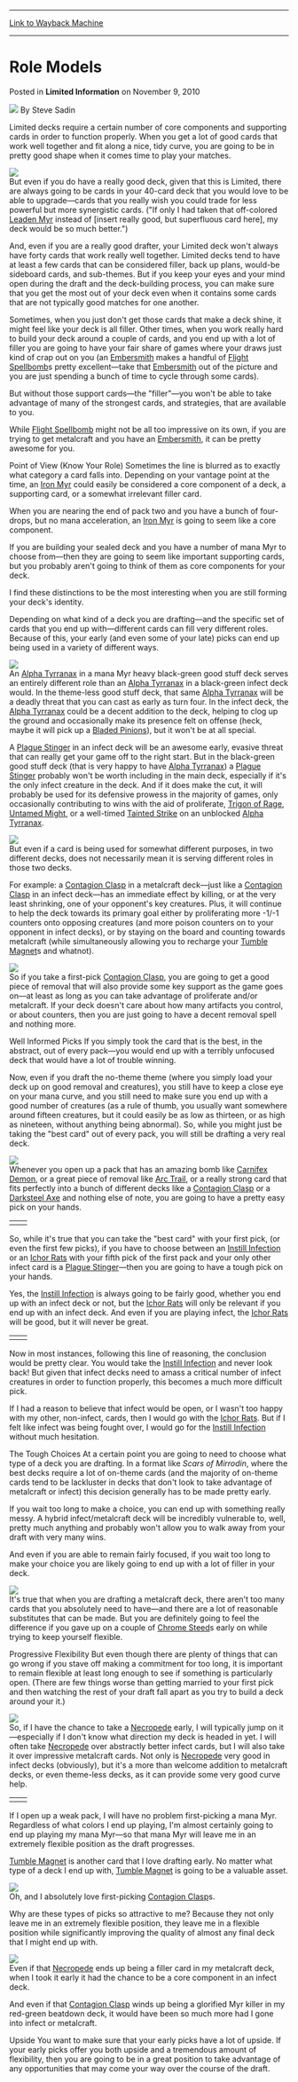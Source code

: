 
---
[Link to Wayback Machine](https://web.archive.org/web/20220706071709/https://magic.wizards.com/en/articles/archive/limited-information/role-models-2010-11-08)

[_metadata_:author]:- "Steve Sadin"
[_metadata_:description]:- "Limited decks require a certain number of core components and supporting cards in order to function properly. When you get a lot of good cards that work well together and fit along a nice, tidy curve, you are going to be in pretty good shape when it comes time to play your matches.But even if you do have a really good deck, given that this is Limited, there are always going to"
[_metadata_:generator]:- "Drupal 7 (http://drupal.org)"
[_metadata_:node]:- "191121"
[_metadata_:path_date]:- "2010-11-08"
[_metadata_:publish_date]:- "2010-11-09"
[_metadata_:source]:- "div-main-content"
[_metadata_:title]:- "Role Models"
[_metadata_:wayback_capture_timestamp]:- "2022-07-06 07:17:09"
[_metadata_:wayback_raw_url]:- "https://web.archive.org/web/20220706071709id_/https://magic.wizards.com/en/articles/archive/limited-information/role-models-2010-11-08"
[_metadata_:wayback_url]:- "https://magic.wizards.com/en/articles/archive/limited-information/role-models-2010-11-08"
---


Role Models
===========



 Posted in **Limited Information**
 on November 9, 2010 






![](https://media.magic.wizards.com/styles/auth_small/public/images/person/authorpic_SteveSadin.jpg)
By Steve Sadin











Limited decks require a certain number of core components and supporting cards in order to function properly. When you get a lot of good cards that work well together and fit along a nice, tidy curve, you are going to be in pretty good shape when it comes time to play your matches.

![](https://media.wizards.com/images/magic/daily/li/li116_embersmith.jpg)  
But even if you do have a really good deck, given that this is Limited, there are always going to be cards in your 40-card deck that you would love to be able to upgrade—cards that you really wish you could trade for less powerful but more synergistic cards. ("If only I had taken that off-colored [Leaden Myr](https://gatherer.wizards.com/Pages/Card/Details.aspx?name=Leaden+Myr) instead of [insert really good, but superfluous card here], my deck would be so much better.")

And, even if you are a really good drafter, your Limited deck won't always have forty cards that work really well together. Limited decks tend to have at least a few cards that can be considered filler, back up plans, would-be sideboard cards, and sub-themes. But if you keep your eyes and your mind open during the draft and the deck-building process, you can make sure that you get the most out of your deck even when it contains some cards that are not typically good matches for one another.

Sometimes, when you just don't get those cards that make a deck shine, it might feel like your deck is all filler. Other times, when you work really hard to build your deck around a couple of cards, and you end up with a lot of filler you are going to have your fair share of games where your draws just kind of crap out on you (an [Embersmith](https://gatherer.wizards.com/Pages/Card/Details.aspx?name=Embersmith) makes a handful of [Flight Spellbomb](https://gatherer.wizards.com/Pages/Card/Details.aspx?name=Flight+Spellbomb)s pretty excellent—take that [Embersmith](https://gatherer.wizards.com/Pages/Card/Details.aspx?name=Embersmith) out of the picture and you are just spending a bunch of time to cycle through some cards).

But without those support cards—the "filler"—you won't be able to take advantage of many of the strongest cards, and strategies, that are available to you.

While [Flight Spellbomb](https://gatherer.wizards.com/Pages/Card/Details.aspx?name=Flight+Spellbomb) might not be all too impressive on its own, if you are trying to get metalcraft and you have an [Embersmith](https://gatherer.wizards.com/Pages/Card/Details.aspx?name=Embersmith), it can be pretty awesome for you.

Point of View (Know Your Role)
Sometimes the line is blurred as to exactly what category a card falls into. Depending on your vantage point at the time, an [Iron Myr](https://gatherer.wizards.com/Pages/Card/Details.aspx?name=Iron+Myr) could easily be considered a core component of a deck, a supporting card, or a somewhat irrelevant filler card.

When you are nearing the end of pack two and you have a bunch of four-drops, but no mana acceleration, an [Iron Myr](https://gatherer.wizards.com/Pages/Card/Details.aspx?name=Iron+Myr) is going to seem like a core component.

If you are building your sealed deck and you have a number of mana Myr to choose from—then they are going to seem like important supporting cards, but you probably aren't going to think of them as core components for your deck.

I find these distinctions to be the most interesting when you are still forming your deck's identity.

Depending on what kind of a deck you are drafting—and the specific set of cards that you end up with—different cards can fill very different roles. Because of this, your early (and even some of your late) picks can end up being used in a variety of different ways.

![](https://media.wizards.com/images/magic/daily/li/li116_alpha.jpg)  
An [Alpha Tyrranax](https://gatherer.wizards.com/Pages/Card/Details.aspx?name=Alpha+Tyrranax) in a mana Myr heavy black-green good stuff deck serves an entirely different role than an [Alpha Tyrranax](https://gatherer.wizards.com/Pages/Card/Details.aspx?name=Alpha+Tyrranax) in a black-green infect deck would. In the theme-less good stuff deck, that same [Alpha Tyrranax](https://gatherer.wizards.com/Pages/Card/Details.aspx?name=Alpha+Tyrranax) will be a deadly threat that you can cast as early as turn four. In the infect deck, the [Alpha Tyrranax](https://gatherer.wizards.com/Pages/Card/Details.aspx?name=Alpha+Tyrranax) could be a decent addition to the deck, helping to clog up the ground and occasionally make its presence felt on offense (heck, maybe it will pick up a [Bladed Pinions](https://gatherer.wizards.com/Pages/Card/Details.aspx?name=Bladed+Pinions)), but it won't be at all special.

A [Plague Stinger](https://gatherer.wizards.com/Pages/Card/Details.aspx?name=Plague+Stinger) in an infect deck will be an awesome early, evasive threat that can really get your game off to the right start. But in the black-green good stuff deck (that is very happy to have [Alpha Tyrranax](https://gatherer.wizards.com/Pages/Card/Details.aspx?name=Alpha+Tyrranax)) a [Plague Stinger](https://gatherer.wizards.com/Pages/Card/Details.aspx?name=Plague+Stinger) probably won't be worth including in the main deck, especially if it's the only infect creature in the deck. And if it does make the cut, it will probably be used for its defensive prowess in the majority of games, only occasionally contributing to wins with the aid of proliferate, [Trigon of Rage](https://gatherer.wizards.com/Pages/Card/Details.aspx?name=Trigon+of+Rage), [Untamed Might](https://gatherer.wizards.com/Pages/Card/Details.aspx?name=Untamed+Might), or a well-timed [Tainted Strike](https://gatherer.wizards.com/Pages/Card/Details.aspx?name=Tainted+Strike) on an unblocked [Alpha Tyrranax](https://gatherer.wizards.com/Pages/Card/Details.aspx?name=Alpha+Tyrranax).

![](https://media.wizards.com/images/magic/daily/li/li116_gameState.jpg)  
But even if a card is being used for somewhat different purposes, in two different decks, does not necessarily mean it is serving different roles in those two decks. 

For example: a [Contagion Clasp](https://gatherer.wizards.com/Pages/Card/Details.aspx?name=Contagion+Clasp) in a metalcraft deck—just like a [Contagion Clasp](https://gatherer.wizards.com/Pages/Card/Details.aspx?name=Contagion+Clasp) in an infect deck—has an immediate effect by killing, or at the very least shrinking, one of your opponent's key creatures. Plus, it will continue to help the deck towards its primary goal either by proliferating more -1/-1 counters onto opposing creatures (and more poison counters on to your opponent in infect decks), or by staying on the board and counting towards metalcraft (while simultaneously allowing you to recharge your [Tumble Magnet](https://gatherer.wizards.com/Pages/Card/Details.aspx?name=Tumble+Magnet)s and whatnot).

![](https://media.wizards.com/images/magic/daily/li/li116_clasp.jpg)  
So if you take a first-pick [Contagion Clasp](https://gatherer.wizards.com/Pages/Card/Details.aspx?name=Contagion+Clasp), you are going to get a good piece of removal that will also provide some key support as the game goes on—at least as long as you can take advantage of proliferate and/or metalcraft. If your deck doesn't care about how many artifacts you control, or about counters, then you are just going to have a decent removal spell and nothing more. 

Well Informed Picks
If you simply took the card that is the best, in the abstract, out of every pack—you would end up with a terribly unfocused deck that would have a lot of trouble winning. 

Now, even if you draft the no-theme theme (where you simply load your deck up on good removal and creatures), you still have to keep a close eye on your mana curve, and you still need to make sure you end up with a good number of creatures (as a rule of thumb, you usually want somewhere around fifteen creatures, but it could easily be as low as thirteen, or as high as nineteen, without anything being abnormal). So, while you might just be taking the "best card" out of every pack, you will still be drafting a very real deck.

![](https://media.wizards.com/images/magic/daily/li/li116_arc.jpg)  
Whenever you open up a pack that has an amazing bomb like [Carnifex Demon](https://gatherer.wizards.com/Pages/Card/Details.aspx?name=Carnifex+Demon), or a great piece of removal like [Arc Trail](https://gatherer.wizards.com/Pages/Card/Details.aspx?name=Arc+Trail), or a really strong card that fits perfectly into a bunch of different decks like a [Contagion Clasp](https://gatherer.wizards.com/Pages/Card/Details.aspx?name=Contagion+Clasp) or a [Darksteel Axe](https://gatherer.wizards.com/Pages/Card/Details.aspx?name=Darksteel+Axe) and nothing else of note, you are going to have a pretty easy pick on your hands.



|  |  |
| --- | --- |
|  |  |

So, while it's true that you can take the "best card" with your first pick, (or even the first few picks), if you have to choose between an [Instill Infection](https://gatherer.wizards.com/Pages/Card/Details.aspx?name=Instill+Infection) or an [Ichor Rats](https://gatherer.wizards.com/Pages/Card/Details.aspx?name=Ichor+Rats) with your fifth pick of the first pack and your only other infect card is a [Plague Stinger](https://gatherer.wizards.com/Pages/Card/Details.aspx?name=Plague+Stinger)—then you are going to have a tough pick on your hands. 

Yes, the [Instill Infection](https://gatherer.wizards.com/Pages/Card/Details.aspx?name=Instill+Infection) is always going to be fairly good, whether you end up with an infect deck or not, but the [Ichor Rats](https://gatherer.wizards.com/Pages/Card/Details.aspx?name=Ichor+Rats) will only be relevant if you end up with an infect deck. And even if you are playing infect, the [Ichor Rats](https://gatherer.wizards.com/Pages/Card/Details.aspx?name=Ichor+Rats) will be good, but it will never be great.



|  |  |
| --- | --- |
|  |  |

Now in most instances, following this line of reasoning, the conclusion would be pretty clear. You would take the [Instill Infection](https://gatherer.wizards.com/Pages/Card/Details.aspx?name=Instill+Infection) and never look back! But given that infect decks need to amass a critical number of infect creatures in order to function properly, this becomes a much more difficult pick.

If I had a reason to believe that infect would be open, or I wasn't too happy with my other, non-infect, cards, then I would go with the [Ichor Rats](https://gatherer.wizards.com/Pages/Card/Details.aspx?name=Ichor+Rats). But if I felt like infect was being fought over, I would go for the [Instill Infection](https://gatherer.wizards.com/Pages/Card/Details.aspx?name=Instill+Infection) without much hesitation.

The Tough Choices
At a certain point you are going to need to choose what type of a deck you are drafting. In a format like *Scars of Mirrodin*, where the best decks require a lot of on-theme cards (and the majority of on-theme cards tend to be lackluster in decks that don't look to take advantage of metalcraft or infect) this decision generally has to be made pretty early.

If you wait too long to make a choice, you can end up with something really messy. A hybrid infect/metalcraft deck will be incredibly vulnerable to, well, pretty much anything and probably won't allow you to walk away from your draft with very many wins.

And even if you are able to remain fairly focused, if you wait too long to make your choice you are likely going to end up with a lot of filler in your deck. 

![](https://media.wizards.com/images/magic/daily/li/li116_twoChromeSteeds.jpg)  
It's true that when you are drafting a metalcraft deck, there aren't too many cards that you absolutely need to have—and there are a lot of reasonable substitutes that can be made. But you are definitely going to feel the difference if you gave up on a couple of [Chrome Steed](https://gatherer.wizards.com/Pages/Card/Details.aspx?name=Chrome+Steed)s early on while trying to keep yourself flexible.

Progressive Flexibility
But even though there are plenty of things that can go wrong if you stave off making a commitment for too long, it is important to remain flexible at least long enough to see if something is particularly open. (There are few things worse than getting married to your first pick and then watching the rest of your draft fall apart as you try to build a deck around your it.)

![](https://media.wizards.com/images/magic/daily/li/li116_necropede.jpg)  
So, if I have the chance to take a [Necropede](https://gatherer.wizards.com/Pages/Card/Details.aspx?name=Necropede) early, I will typically jump on it—especially if I don't know what direction my deck is headed in yet. I will often take [Necropede](https://gatherer.wizards.com/Pages/Card/Details.aspx?name=Necropede) over abstractly better infect cards, but I will also take it over impressive metalcraft cards. Not only is [Necropede](https://gatherer.wizards.com/Pages/Card/Details.aspx?name=Necropede) very good in infect decks (obviously), but it's a more than welcome addition to metalcraft decks, or even theme-less decks, as it can provide some very good curve help.



|  |  |
| --- | --- |
|  |  |

If I open up a weak pack, I will have no problem first-picking a mana Myr. Regardless of what colors I end up playing, I'm almost certainly going to end up playing my mana Myr—so that mana Myr will leave me in an extremely flexible position as the draft progresses. 

[Tumble Magnet](https://gatherer.wizards.com/Pages/Card/Details.aspx?name=Tumble+Magnet) is another card that I love drafting early. No matter what type of a deck I end up with, [Tumble Magnet](https://gatherer.wizards.com/Pages/Card/Details.aspx?name=Tumble+Magnet) is going to be a valuable asset. 

[![](https://gatherer.wizards.com/Handlers/Image.ashx?type=card&name=Tumble+Magnet)](https://gatherer.wizards.com/Pages/Card/Details.aspx?name=Tumble+Magnet)  
Oh, and I absolutely love first-picking [Contagion Clasp](https://gatherer.wizards.com/Pages/Card/Details.aspx?name=Contagion+Clasp)s.

Why are these types of picks so attractive to me? Because they not only leave me in an extremely flexible position, they leave me in a flexible position while significantly improving the quality of almost any final deck that I might end up with.

[![](https://gatherer.wizards.com/Handlers/Image.ashx?type=card&name=Contagion+Clasp)](https://gatherer.wizards.com/Pages/Card/Details.aspx?name=Contagion+Clasp)  
Even if that [Necropede](https://gatherer.wizards.com/Pages/Card/Details.aspx?name=Necropede) ends up being a filler card in my metalcraft deck, when I took it early it had the chance to be a core component in an infect deck.

And even if that [Contagion Clasp](https://gatherer.wizards.com/Pages/Card/Details.aspx?name=Contagion+Clasp) winds up being a glorified Myr killer in my red-green beatdown deck, it would have been so much more had I gone into infect or metalcraft.

Upside
You want to make sure that your early picks have a lot of upside. If your early picks offer you both upside and a tremendous amount of flexibility, then you are going to be in a great position to take advantage of any opportunities that may come your way over the course of the draft.







